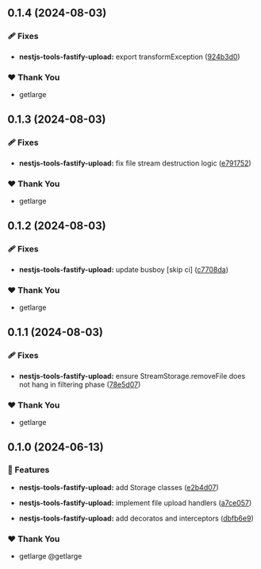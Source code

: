 ## 0.1.4 (2024-08-03)


### 🩹 Fixes

- **nestjs-tools-fastify-upload:** export transformException ([924b3d0](https://github.com/getlarge/nestjs-tools/commit/924b3d0))


### ❤️  Thank You

- getlarge

## 0.1.3 (2024-08-03)

### 🩹 Fixes

- **nestjs-tools-fastify-upload:** fix file stream destruction logic ([e791752](https://github.com/getlarge/nestjs-tools/commit/e791752))

### ❤️ Thank You

- getlarge

## 0.1.2 (2024-08-03)

### 🩹 Fixes

- **nestjs-tools-fastify-upload:** update busboy [skip ci] ([c7708da](https://github.com/getlarge/nestjs-tools/commit/c7708da))

### ❤️ Thank You

- getlarge

## 0.1.1 (2024-08-03)

### 🩹 Fixes

- **nestjs-tools-fastify-upload:** ensure StreamStorage.removeFile does not hang in filtering phase ([78e5d07](https://github.com/getlarge/nestjs-tools/commit/78e5d07))

### ❤️ Thank You

- getlarge

## 0.1.0 (2024-06-13)

### 🚀 Features

- **nestjs-tools-fastify-upload:** add Storage classes ([e2b4d07](https://github.com/getlarge/nestjs-tools/commit/e2b4d07))

- **nestjs-tools-fastify-upload:** implement file upload handlers ([a7ce057](https://github.com/getlarge/nestjs-tools/commit/a7ce057))

- **nestjs-tools-fastify-upload:** add decoratos and interceptors ([dbfb6e9](https://github.com/getlarge/nestjs-tools/commit/dbfb6e9))

### ❤️ Thank You

- getlarge @getlarge
